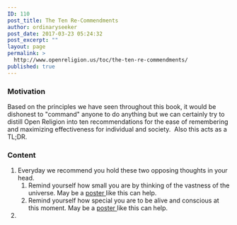 ```yaml
---
ID: 110
post_title: The Ten Re-Commendments
author: ordinaryseeker
post_date: 2017-03-23 05:24:32
post_excerpt: ""
layout: page
permalink: >
  http://www.openreligion.us/toc/the-ten-re-commendments/
published: true
---
```

<h3>Motivation</h3>
Based on the principles we have seen throughout this book, it would be dishonest to "command" anyone to do anything but we can certainly try to distill Open Religion into ten recommendations for the ease of remembering and maximizing effectiveness for individual and society.  Also this acts as a TL;DR.
<h3>Content</h3>
<ol>
 	<li>Everyday we recommend you hold these two opposing thoughts in your head.
<ol>
 	<li>Remind yourself how small you are by thinking of the vastness of the universe. May be a <a href="http://www.openreligion.us/wp-content/uploads/2017/03/EarthInTheUniverse.jpg">poster </a>like this can help.</li>
 	<li>Remind yourself how special you are to be alive and conscious at this moment. May be a <a href="http://www.openreligion.us/wp-content/uploads/2017/03/Emergence2.jpg">poster </a>like this can help.</li>
</ol>
</li>
 	<li></li>
</ol>